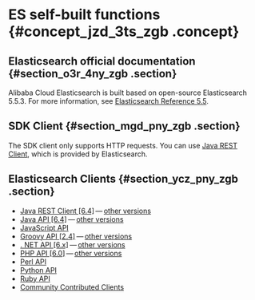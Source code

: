 # ES self-built functions {#concept_jzd_3ts_zgb .concept}

## Elasticsearch official documentation {#section_o3r_4ny_zgb .section}

Alibaba Cloud Elasticsearch is built based on open-source Elasticsearch 5.5.3. For more information, see [Elasticsearch Reference 5.5](https://www.elastic.co/guide/cn/elasticsearch/guide/cn/index.html).

## SDK Client {#section_mgd_pny_zgb .section}

The SDK client only supports HTTP requests. You can use [Java REST Client](https://www.elastic.co/guide/en/elasticsearch/client/java-rest/current/index.html), which is provided by Elasticsearch.

## Elasticsearch Clients {#section_ycz_pny_zgb .section}

-   [Java REST Client \[6.4\]](https://www.elastic.co/guide/en/elasticsearch/client/java-rest/current/index.html) — [other versions](https://www.elastic.co/guide/en/elasticsearch/client/java-rest/index.html)
-   [Java API \[6.4\]](https://www.elastic.co/guide/en/elasticsearch/client/java-api/current/index.html) — [other versions](https://www.elastic.co/guide/en/elasticsearch/client/java-api/index.html)
-   [JavaScript API](https://www.elastic.co/guide/en/elasticsearch/client/javascript-api/current/index.html)
-   [Groovy API \[2.4\]](https://www.elastic.co/guide/en/elasticsearch/client/groovy-api/current/index.html) — [other versions](https://www.elastic.co/guide/en/elasticsearch/client/groovy-api/index.html)
-   [. NET API \[6.x\]](https://www.elastic.co/guide/en/elasticsearch/client/net-api/current/index.html) — [other versions](https://www.elastic.co/guide/en/elasticsearch/client/net-api/index.html)
-   [PHP API \[6.0\]](https://www.elastic.co/guide/en/elasticsearch/client/php-api/current/index.html) — [other versions](https://www.elastic.co/guide/en/elasticsearch/client/php-api/index.html)
-   [Perl API](https://www.elastic.co/guide/en/elasticsearch/client/perl-api/current/index.html)
-   [Python API](https://www.elastic.co/guide/en/elasticsearch/client/python-api/current/index.html)
-   [Ruby API](https://www.elastic.co/guide/en/elasticsearch/client/ruby-api/current/index.html)
-   [Community Contributed Clients](https://www.elastic.co/guide/en/elasticsearch/client/community/current/index.html)

